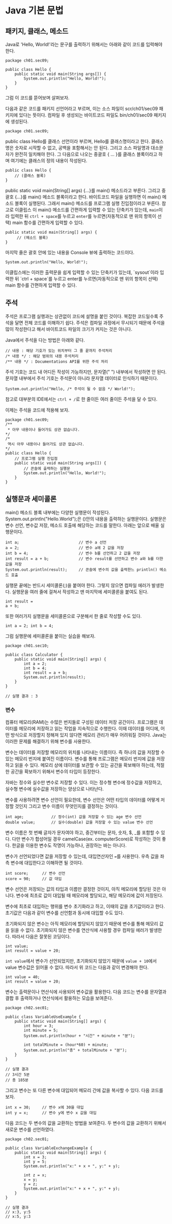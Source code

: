 # Java 기본 문법

## 패키지, 클래스, 메소드

Java로 'Hello, World!'라는 문구를 출력하기 위해서는 아래와 같이 코드를 입력해야 한다.

```
package ch01.sec09;

public class Hello {
    public static void main(String args[]) {
        System.out.println("Hello, World!");
    }
}
```

그럼 이 코드를 뜯어보며 살펴보자.

다음과 같은 코드를 패키지 선언어라고 부르며, 이는 소스 파일이 scr/ch01/sec09 패키지에 있다는 뜻이다. 컴파일 후 생성되는 바이트코드 파일도 bin/ch01/sec09 패키지에 생성된다.

```
package ch01.sec09;
```

public class Hello를 클래스 선언이라 부르며, Hello를 클래스명이라고 한다. 클래스명은 숫자로 시작할 수 없고, 공백을 포함해서는 안 된다. 그리고 소스 파일명과 대소문자가 완전히 일치해야 한다. 그 다음으로 나오는 중괄호 { ... }를 클래스 블록이라고 하며 여기에는 클래스의 정의 내용이 작성된다.

```
public class Hello {
    // (클래스 블록)
}
```

public static void main(String\[\] args) {...}를 main() 메소드라고 부른다. 그리고 중괄호 {...}를 main() 메소드 블록이라고 한다. 바이트코드 파일을 실행하면 이 main() 메소드 블록이 실행된다. 그래서 main() 메소드를 프로그램 실행 진입점이라고 부른다. 참고로 이클립스 이 main() 메소드를 간편하게 입력할 수 있는 단축키가 있는데, `main`이라 입력한 뒤 `ctrl + space`를 누르고 `enter`를 누르면(자동적으로 맨 위의 항목이 선택) main 함수를 간편하게 입력할 수 있다.

```
public static void main(String[] args) {
     // (메소드 블록)
}
```

마지막 줄은 괄호 안에 있는 내용을 Console 뷰에 출력하는 코드이다.

```
System.out.println("Hello, World!");
```

이클립스에는 이러한 출력문을 쉽게 입력할 수 있는 단축키가 있는데, \`sysout\`이라 입력한 뒤 \`ctrl + space\`를 누르고 enter를 누르면(자동적으로 맨 위의 항목이 선택) main 함수를 간편하게 입력할 수 있다.



## 주석

주석은 프로그램 실행과는 상관없이 코드에 설명을 붙인 것이다. 복잡한 코드일수록 주석을 달면 전체 코드를 이해하기 쉽다. 주석은 컴파일 과정에서 무시되기 때문에 주석을 많이 작성한다고 해서 바이트코드 파일의 크기가 커지는 것은 아니다.

Java에서 주석을 다는 방법은 아래와 같다.

```
// 내용 : 해당 기호가 있는 위치부터 그 줄 끝까지 주석처리
/* 내용 */ : 해당 범위의 내용 주석처리
/** 내용 */ : Documentations API를 위한 주석 처리
```

주석 기호는 코드 내 어디든 작성이 가능하지만, 문자열(" ") 내부에서 작성하면 안 된다. 문자열 내부에서 주석 기호는 주석문이 아니라 문자열 데이터로 인식하기 때문이다.

```
System.out.println("Hello, /* 주석이 될 수 없음 */ World!");
```

참고로 대부분의 IDE에서는 `ctrl + /`로 한 줄이든 여러 줄이든 주석을 달 수 있다.


이제는 주석을 코드에 적용해 보자.

```
package ch01.sec09;
/**
 * 아무 내용이나 들어가도 상관 없습니다.
*/
/*
 역시 아무 내용이나 들어가도 상관 없습니다.
*/
public class Hello {
    // 프로그램 실행 진입점
    public static void main(String args[]) {
        // 콘솔에 출력하는 실행문
        System.out.println("Hello, World!");
    }
}
```



## 실행문과 세미콜론

main() 메소드 블록 내부에는 다양한 실행문이 작성된다. System.out.println("Hello.World");은 ()안의 내용을 출력하는 실행문이다. 실행문은 변수 선언, 변수값 저장, 메소드 호출에 해당하는 코드를 말한다. 아래는 앞으로 배울 실행문이다.

```
int a;                          // 변수 a 선언
a = 2;                          // 변수 a에 2 값을 저장
int b = 4;                      // 변수 b를 선언하고 2 값을 저장
int result = a + b;             // 변수 result를 선언하고 변수 a와 b를 더한 값을 저장
System.out.println(result);     // 콘솔에 변수의 값을 출력한느 println() 메소드 호출
```

실행문 끝에는 반드시 세미콜론(;)을 붙여야 한다. 그렇지 않으면 컴파일 에러가 발생한다. 실행문을 여러 줄에 걸쳐서 작성하고 맨 마지막에 세미콜론을 붙여도 된다.

```
int result =
a + b;
```

또한 여러가지 실행문을 세미콜론으로 구분해서 한 줄로 작성할 수도 있다.

```
int a = 2; int b = 4;
```

그럼 실행문에 세미콜론을 붙이는 실습을 해보자.

```
package ch01.sec10;

public class Calculator {
    public static void main(String[] args) {
        int a = 2;
        int b = 4;
        int result = a + b;
        System.out.println(result);
    }
}

// 실행 결과 : 3
```

### 변수

컴퓨터 메모리(RAM)는 수많은 번지들로 구성된 데이터 저장 공간이다. 프로그램은 데이터를 메모리에 저장하고 읽는 작업을 지속적으로 수행한다. 이때 데이터를 어디에, 어떤 방식으로 저장할지 정해져 있지 않다면 메모리 관리가 매우 어려워질 것이다. Java는 이러한 문제를 해결하기 위해 변수를 사용한다.

변수는 데이터를 저장할 메모리의 위치를 나타내는 이름이다. 즉 하나의 값을 저장할 수 있는 메모리 번지에 붙여진 이름이다. 변수를 통해 프로그램은 메모리 번지에 값을 저장하고 읽을 수 있다. 메모리 상에 데이터를 보관할 수 있는 공간을 확보해야 하는데, 적절한 공간을 확보하기 위해서 변수의 타입이 등장한다.

자바는 정수와 실수만 변수로 저장할 수 있다. 이는 정수형 변수에 정수값을 저장하고, 실수형 변수에 실수값을 저장하는 양상으로 나타난다.

변수를 사용하려면 변수 선언이 필요한데, 변수 선언은 어떤 타입의 데이터를 어떻게 저정할 것인지 그리고 변수 이름이 무엇인지를 결정하는 것이다.

```
int age;            // 정수(int) 값을 저장할 수 있는 age 변수 선언
double value;       // 실수(double) 값을 저장할 수 있는 value 변수 선언
```

변수 이름은 첫 번째 글자가 문자여야 하고, 중간부터는 문자, 숫자, $, _를 포함할 수 있다. 다만 변수가 합성어일 경우 camelCase(ex. computerScore)로 작성하는 것이 좋다. 한글을 이용한 변수도 작명이 가능하나, 권장하는 바는 아니다.

변수가 선언되었다면 값을 저장할 수 있는데, 대입연산자인 `=`를 사용한다. 우측 값을 좌측 변수에 대입한다고 이해하면 될 것이다.

```
int score;      // 변수 선언
score = 90;     // 값 대입
```

변수 선언은 저장되는 값의 타입과 이름만 결정한 것이지, 아직 메모리에 할당된 것은 아니다. 변수에 최초로 값이 대입될 때 메모리에 할당되고, 해당 메모리에 값이 저장된다.

변수에 최초로 대입하는 행위를 변수 초기화라고 하고, 이때의 값을 초기값이라고 한다. 초기값은 다음과 같이 변수를 선언함과 동시에 대입할 수도 있다.

초기화되지 않은 변수는 아직 메모리에 할당되지 않았기 때문에 변수를 통해 메모리 값을 읽을 수 없다. 초기화되지 않은 변수를 연산식에 사용할 경우 컴파일 에러가 발생한다. 따라서 다음은 잘못된 코딩이다.

```
int value;
int result = value + 20;
```

`int value`에서 변수가 선언되었지만, 초기화되지 않았기 때문에 `value + 10`에서 value 변수값은 읽어올 수 없다. 따라서 위 코드는 다음과 같이 변경해야 한다.

```
int value = 40;
int result = value + 20;
```

변수는 출력문이나 연산식에 사용되어 변수값을 활용한다. 다음 코드는 변수를 문자열과 결합 후 출력하거나 연산식에서 활용하는 모습을 보여준다.

```
package ch02.sec01;

public class VariableUseExample {
    public static void main(String[] args) {
        int hour = 3;
        int minute = 5;
        System.out.println(hour + "시간" + minute + "분");

        int totalMinute = (hour*60) + minute;
        System.out.println("총" + totalMinute + "분");
    }
}

// 실행 결과
// 3시간 5분
// 총 185분
```

그리고 변수는 또 다른 변수에 대입되어 메모리 간에 값을 복사할 수 있다. 다음 코드를 보자.

```
int x = 30;     // 변수 x에 30을 대입
int y = x;      // 변수 y에 변수 x 값을 대입
```

다음 코드는 두 변수의 값을 교환하는 방법을 보여준다. 두 변수의 값을 교환하기 위해서 새로운 변수를 선언하였다.

```
package ch02.sec01;

public class VariableExchangeExample {
    public static void main(String[] args) {
        int x = 3;
        int y = 5;
        System.out.println("x:" + x + ", y:" + y);

        int z = x;
        x = y;
        y = z;
        System.out.println("x:" + x + ", y:" + y);
    }
}

// 실행 결과
// x:3, y:5
// x:5, y:3
```
